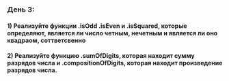 ### День 3:

#### 1) Реализуйте функции .isOdd .isEven и .isSquared, которые определяют, является ли число четным, нечетным и является ли оно квадраом, соттветсвенно
        
#### 2) Реализуйте функцию .sumOfDigits, которая находит сумму разрядов числа и .compositionOfDigits, которая находит произведение разрядов числа.
